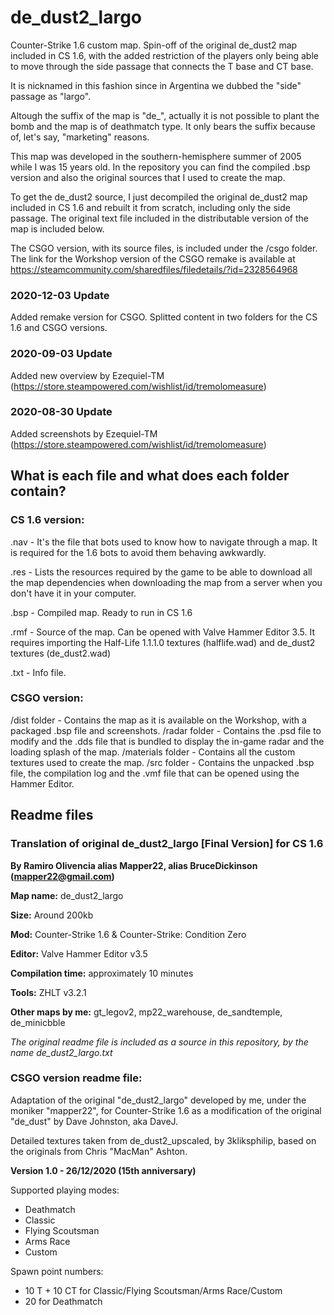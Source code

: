# de_dust2_largo

Counter-Strike 1.6 custom map. Spin-off of the original de_dust2 map included in CS 1.6, with the added restriction of the players only being able to move through the side passage that connects the T base and CT base.

It is nicknamed in this fashion since in Argentina we dubbed the "side" passage as "largo". 

Altough the suffix of the map is "de_", actually it is not possible to plant the bomb and the map is of deathmatch type. It only bears the suffix because of, let's say, "marketing" reasons.

This map was developed in the southern-hemisphere summer of 2005 while I was 15 years old. In the repository you can find the compiled .bsp version and also the original sources that I used to create the map.

To get the de_dust2 source, I just decompiled the original de_dust2 map included in CS 1.6 and rebuilt it from scratch, including only the side passage. The original text file included in the distributable version of the map is included below.

The CSGO version, with its source files, is included under the /csgo folder. The link for the Workshop version of the CSGO remake is available at https://steamcommunity.com/sharedfiles/filedetails/?id=2328564968

### 2020-12-03 Update
Added remake version for CSGO. Splitted content in two folders for the CS 1.6 and CSGO versions.

### 2020-09-03 Update
Added new overview by Ezequiel-TM (https://store.steampowered.com/wishlist/id/tremolomeasure)

### 2020-08-30 Update
Added screenshots by Ezequiel-TM (https://store.steampowered.com/wishlist/id/tremolomeasure)

## What is each file and what does each folder contain?

### CS 1.6 version:

.nav - It's the file that bots used to know how to navigate through a map. It is required for the 1.6 bots to avoid them behaving awkwardly.

.res - Lists the resources required by the game to be able to download all the map dependencies when downloading the map from a server when you don't have it in your computer.

.bsp - Compiled map. Ready to run in CS 1.6

.rmf - Source of the map. Can be opened with Valve Hammer Editor 3.5. It requires importing the Half-Life 1.1.1.0 textures (halflife.wad) and de_dust2 textures (de_dust2.wad)

.txt - Info file.

### CSGO version:

/dist folder - Contains the map as it is available on the Workshop, with a packaged .bsp file and screenshots.
/radar folder - Contains the .psd file to modify and the .dds file that is bundled to display the in-game radar and the loading splash of the map.
/materials folder - Contains all the custom textures used to create the map.
/src folder - Contains the unpacked .bsp file, the compilation log and the .vmf file that can be opened using the Hammer Editor.

## Readme files

### Translation of original de_dust2_largo [Final Version] for CS 1.6

**By Ramiro Olivencia alias Mapper22, alias BruceDickinson (mapper22@gmail.com)**      

**Map name:**   	de_dust2_largo

**Size:**			Around 200kb

**Mod:**			Counter-Strike 1.6 & Counter-Strike: Condition Zero
	
**Editor:**			Valve Hammer Editor v3.5

**Compilation time:** 	approximately 10 minutes

**Tools:** 			ZHLT v3.2.1

**Other maps by me:**	gt_legov2, mp22_warehouse, de_sandtemple, de_minicbble
 
_The original readme file is included as a source in this repository, by the name de_dust2_largo.txt_

### CSGO version readme file:

Adaptation of the original "de_dust2_largo" developed by me, under the moniker "mapper22", for Counter-Strike 1.6 as a modification of the original "de_dust" by Dave Johnston, aka DaveJ.

Detailed textures taken from de_dust2_upscaled, by 3kliksphilip, based on the originals from Chris "MacMan" Ashton.

**Version 1.0 - 26/12/2020 (15th anniversary)**

Supported playing modes:
- Deathmatch
- Classic
- Flying Scoutsman
- Arms Race
- Custom

Spawn point numbers:
- 10 T + 10 CT for Classic/Flying Scoutsman/Arms Race/Custom
- 20 for Deathmatch